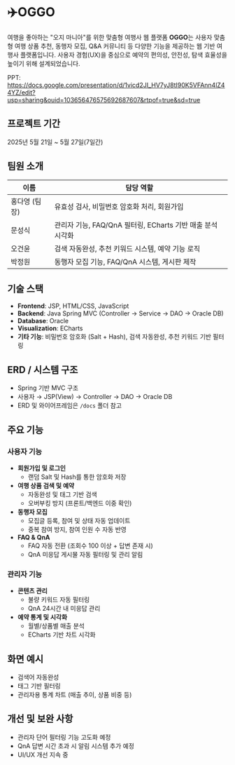# ✈️OGGO

여행을 좋아하는 "오지 마니아"를 위한 맞춤형 여행사 웹 플랫폼
**OGGO**는 사용자 맞춤형 여행 상품 추천, 동행자 모집, Q&A 커뮤니티 등 다양한 기능을 제공하는 웹 기반 여행사 플랫폼입니다. 사용자 경험(UX)을 중심으로 예약의 편의성, 안전성, 탐색 효율성을 높이기 위해 설계되었습니다.

PPT: https://docs.google.com/presentation/d/1vicd2JI_HV7yJ8tI90K5VFAnn4lZ44YZ/edit?usp=sharing&ouid=103656476575692687607&rtpof=true&sd=true

## 프로젝트 기간
2025년 5월 21일 ~ 5월 27일(7일간)

## 팀원 소개

| 이름   | 담당 역할                           |
|--------|-------------------------------------|
| 홍다영 (팀장) | 유효성 검사, 비밀번호 암호화 처리, 회원가입  |
| 문성식 | 관리자 기능, FAQ/QnA 필터링, ECharts 기반 매출 분석 시각화 |
| 오건윤 | 검색 자동완성, 추천 키워드 시스템, 예약 기능 로직 |
| 박정원 | 동행자 모집 기능, FAQ/QnA 시스템, 게시판 제작  |

## 기술 스택

- **Frontend**: JSP, HTML/CSS, JavaScript
- **Backend**: Java Spring MVC (Controller → Service → DAO → Oracle DB)
- **Database**: Oracle
- **Visualization**: ECharts
- **기타 기능**: 비밀번호 암호화 (Salt + Hash), 검색 자동완성, 추천 키워드 기반 필터링

## ERD / 시스템 구조

- Spring 기반 MVC 구조
- 사용자 → JSP(View) → Controller → DAO → Oracle DB
- ERD 및 와이어프레임은 `/docs` 폴더 참고

## 주요 기능

### 사용자 기능

- **회원가입 및 로그인**
  - 랜덤 Salt 및 Hash를 통한 암호화 저장
- **여행 상품 검색 및 예약**
  - 자동완성 및 태그 기반 검색
  - 오버부킹 방지 (프론트/백엔드 이중 확인)
- **동행자 모집**
  - 모집글 등록, 참여 및 상태 자동 업데이트
  - 중복 참여 방지, 참여 인원 수 자동 반영
- **FAQ & QnA**
  - FAQ 자동 전환 (조회수 100 이상 + 답변 존재 시)
  - QnA 미응답 게시물 자동 필터링 및 관리 알림

### 관리자 기능

- **콘텐츠 관리**
  - 불량 키워드 자동 필터링
  - QnA 24시간 내 미응답 관리
- **예약 통계 및 시각화**
  - 월별/상품별 매출 분석
  - ECharts 기반 차트 시각화

## 화면 예시

- 검색어 자동완성
- 태그 기반 필터링
- 관리자용 통계 차트 (매출 추이, 상품 비중 등)

## 개선 및 보완 사항

- 관리자 단어 필터링 기능 고도화 예정
- QnA 답변 시간 초과 시 알림 시스템 추가 예정
- UI/UX 개선 지속 중
